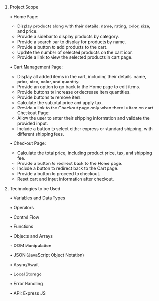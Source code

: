 1. Project Scope

    • Home Page:
      - Display products along with their details: name, rating, color, size, and price.
      - Provide a sidebar to display products by category.
      - Provide a search bar to display for products by name.
      - Provide a button to add products to the cart.
      - Update the number of selected products on the cart icon.
      - Provide a link to view the selected products in cart page.
        
    • Cart Management Page:
      - Display all added items in the cart, including their details: name, price, size, color, and quantity.
      - Provide an option to go back to the Home page to edit items.
      - Provide buttons to increase or decrease item quantities.
      - Provide buttons to remove item.
      - Calculate the subtotal price and apply tax.
      - Provide a link to the Checkout page only when there is item on cart. Checkout Page:
      - Allow the user to enter their shipping information and validate the provided input.
      - Include a button to select either express or standard shipping, with different shipping fees.
        
    • Checkout Page:
      - Calculate the total price, including product price, tax, and shipping fee.
      - Provide a button to redirect back to the Home page.
      - Include a button to redirect back to the Cart page.
      - Provide a button to proceed to checkout.
      - Reset cart and input information after checkout.
3. Technologies to be Used
   
    • Variables and Data Types
   
    • Operators
   
    • Control Flow
   
    • Functions
   
    • Objects and Arrays
   
    • DOM Manipulation
   
    • JSON (JavaScript Object Notation)
   
    • Async/Await
   
    • Local Storage
   
    • Error Handling
   
    • API: Express JS
